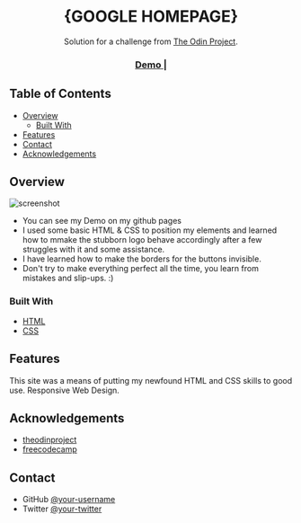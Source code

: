<h1 align="center">{GOOGLE HOMEPAGE}</h1>

<div align="center">
   Solution for a challenge from  <a href="http://theodinproject.com" target="_blank">The Odin Project</a>.
</div>

<div align="center">
  <h3>
    <a href="https://motlakz.github.io/google-homepage/">
      Demo
    </a>
    <span> | </span>
  </h3>
</div>

## Table of Contents

- [Overview](#overview)
  - [Built With](#built-with)
- [Features](#features)
- [Contact](#contact)
- [Acknowledgements](#acknowledgements)

## Overview

![screenshot](https://imgur.com/bDlLaUe)


- You can see my Demo on my github pages
- I used some basic HTML & CSS to position my elements and learned how to mmake the stubborn logo behave accordingly after a few struggles with it and some assistance.
- I have learned how to make the borders for the buttons invisible.
- Don't try to make everything perfect all the time, you learn from mistakes and slip-ups. :)

### Built With

- [HTML](https://html.com/)
- [CSS](https://html.com/css/)

## Features

This site was a means of putting my newfound HTML and CSS skills to good use. Responsive Web Design.


## Acknowledgements

- [theodinproject](https://theodinproject.com/)
- [freecodecamp](https://freecodecamp.org)

## Contact

- GitHub [@your-username](https://github.com/Motlakz)
- Twitter [@your-twitter](https://twitter.com/MotlalepulaSel6)
